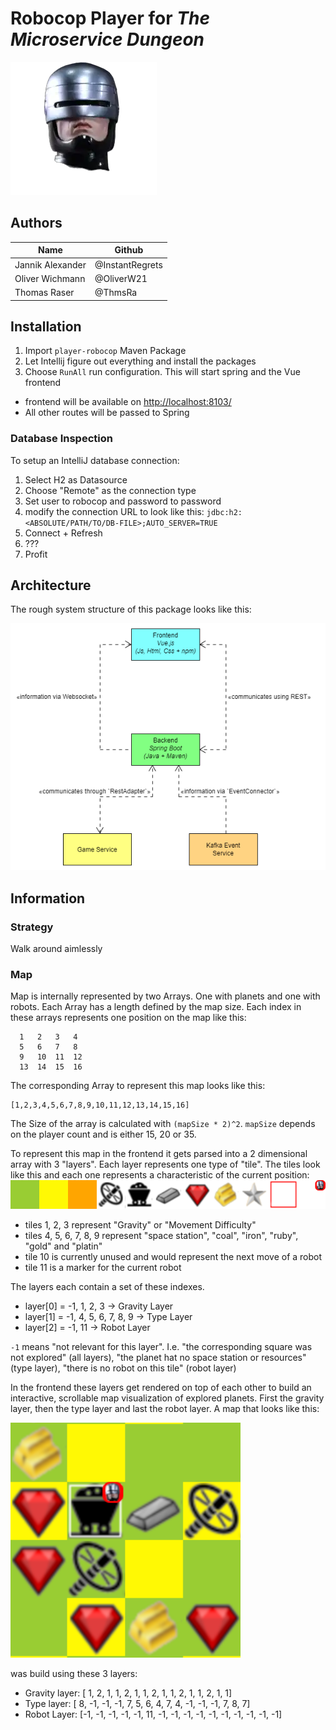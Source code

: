 # Robocop Player for _The Microservice Dungeon_

![Robocop](frontend/src/assets/logo.webp)

## Authors

| Name             | Github          |
|------------------|-----------------|
| Jannik Alexander | @InstantRegrets |
| Oliver Wichmann  | @OliverW21      |
| Thomas Raser     | @ThmsRa         |

## Installation

1. Import `player-robocop` Maven Package
2. Let Intellij figure out everything and install the packages
3. Choose `RunAll` run configuration. This will start spring and the Vue frontend

- frontend will be available on [http://localhost:8103/](http://localhost:8103/#/)
- All other routes will be passed to Spring

### Database Inspection

To setup an IntelliJ database connection:

1. Select H2 as Datasource
2. Choose "Remote" as the connection type
3. Set user to robocop and password to password
4. modify the connection URL to look like this:
   `jdbc:h2:<ABSOLUTE/PATH/TO/DB-FILE>;AUTO_SERVER=TRUE`
5. Connect + Refresh
6. ???
7. Profit

## Architecture

The rough system structure of this package looks like this:

![Domain Model](model/System-Structure.png)

## Information

### Strategy

Walk around aimlessly

### Map

Map is internally represented by two Arrays. One with planets and one with robots. Each Array has a length defined by
the map size. Each index in these arrays represents one position on the map like this:

```
  1   2   3   4
  5   6   7   8
  9   10  11  12
  13  14  15  16
```

The corresponding Array to represent this map looks like this:

```
[1,2,3,4,5,6,7,8,9,10,11,12,13,14,15,16]
```

The Size of the array is calculated with `(mapSize * 2)^2`.
`mapSize` depends on the player count and is either 15, 20 or 35.

To represent this map in the frontend it gets parsed into a 2 dimensional array with 3 "layers". Each layer represents
one type of "tile". The tiles look like this and each one represents a characteristic of the current position:
![Sprites](frontend/src/assets/mapTiles.png)

- tiles 1, 2, 3 represent "Gravity" or "Movement Difficulty"
- tiles 4, 5, 6, 7, 8, 9 represent "space station", "coal", "iron", "ruby", "gold" and "platin"
- tile 10 is currently unused and would represent the next move of a robot
- tile 11 is a marker for the current robot

The layers each contain a set of these indexes.

- layer[0] = -1, 1, 2, 3 -> Gravity Layer
- layer[1] = -1, 4, 5, 6, 7, 8, 9 -> Type Layer
- layer[2] = -1, 11 -> Robot Layer

`-1` means "not relevant for this layer". I.e. "the corresponding square was not explored" (all layers),
"the planet hat no space station or resources" (type layer), "there is no robot on this tile" (robot layer)

In the frontend these layers get rendered on top of each other to build an interactive, scrollable map visualization of
explored planets. First the gravity layer, then the type layer and last the robot layer.
A map that looks like this:

![Sample Map](assets/sampleMap.png)

was build using these 3 layers:
- Gravity layer: [ 1,  2,  1,  1,  2,  1,  1,  2,  1,  1,  2,  1,  1,  2,  1,  1]
- Type layer:    [ 8, -1, -1, -1,  7,  5,  6,  4,  7,  4, -1, -1, -1,  7,  8,  7]
- Robot Layer:   [-1, -1, -1, -1, -1, 11, -1, -1, -1, -1, -1, -1, -1, -1, -1, -1]
